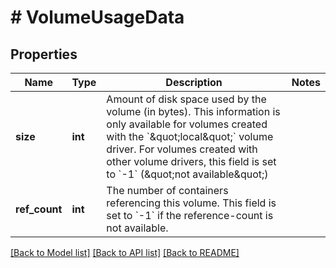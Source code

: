 # # VolumeUsageData

## Properties

Name | Type | Description | Notes
------------ | ------------- | ------------- | -------------
**size** | **int** | Amount of disk space used by the volume (in bytes). This information is only available for volumes created with the &#x60;\&quot;local\&quot;&#x60; volume driver. For volumes created with other volume drivers, this field is set to &#x60;-1&#x60; (\&quot;not available\&quot;) |
**ref_count** | **int** | The number of containers referencing this volume. This field is set to &#x60;-1&#x60; if the reference-count is not available. |

[[Back to Model list]](../../README.md#models) [[Back to API list]](../../README.md#endpoints) [[Back to README]](../../README.md)
